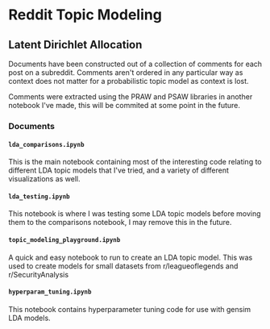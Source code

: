 # Reddit Topic Modeling

## Latent Dirichlet Allocation

Documents have been constructed out of a collection of comments for each post on a subreddit. Comments aren't ordered in any particular way as context does not matter for a probabilistic topic model as context is lost.

Comments were extracted using the PRAW and PSAW libraries in another notebook I've made, this will be commited at some point in the future.

### Documents

#### `lda_comparisons.ipynb`

This is the main notebook containing most of the interesting code relating to different LDA topic models that I've tried, and a variety of different visualizations as well.

#### `lda_testing.ipynb`

This notebook is where I was testing some LDA topic models before moving them to the comparisons notebook, I may remove this in the future.

#### `topic_modeling_playground.ipynb`

A quick and easy notebook to run to create an LDA topic model. This was used to create models for small datasets from r/leagueoflegends and r/SecurityAnalysis

#### `hyperparam_tuning.ipynb`

This notebook contains hyperparameter tuning code for use with gensim LDA models.
